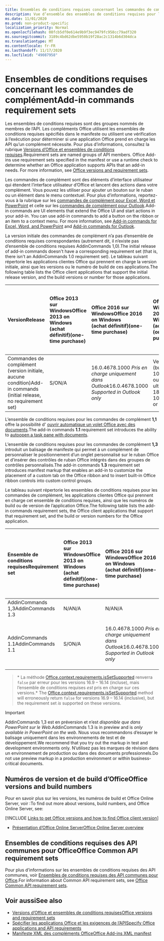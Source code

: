 ```yaml
---
title: Ensembles de conditions requises concernant les commandes de complément
description: Vue d’ensemble des ensembles de conditions requises pour les commandes de complément Office.
ms.date: 11/01/2020
ms.prod: non-product-specific
localization_priority: Normal
ms.openlocfilehash: 08fcb5df0e614e9b9f3ec9479fc958cc79adf320
ms.sourcegitcommit: 3189c4bd62dbe5950b19f28ac2c1314b6d304dca
ms.translationtype: MT
ms.contentlocale: fr-FR
ms.lasthandoff: 11/17/2020
ms.locfileid: "49087958"
---
```

# <a name="add-in-commands-requirement-sets"></a><span data-ttu-id="3fed8-103">Ensembles de conditions requises concernant les commandes de complément</span><span class="sxs-lookup"><span data-stu-id="3fed8-103">Add-in commands requirement sets</span></span>

<span data-ttu-id="3fed8-p101">Les ensembles de conditions requises sont des groupes nommés de membres de l’API. Les compléments Office utilisent les ensembles de conditions requises spécifiés dans le manifeste ou utilisent une vérification à l’exécution pour déterminer si une application Office prend en charge les API qu’un complément nécessite. Pour plus d’informations, consultez la rubrique [Versions d’Office et ensembles de conditions requises](../../develop/office-versions-and-requirement-sets.md).</span><span class="sxs-lookup"><span data-stu-id="3fed8-p101">Requirement sets are named groups of API members. Office Add-ins use requirement sets specified in the manifest or use a runtime check to determine whether an Office application supports APIs that an add-in needs. For more information, see [Office versions and requirement sets](../../develop/office-versions-and-requirement-sets.md).</span></span>

<span data-ttu-id="3fed8-p102">Les commandes de complément sont des éléments d’interface utilisateur qui étendent l’interface utilisateur d’Office et lancent des actions dans votre complément. Vous pouvez les utiliser pour ajouter un bouton sur le ruban ou un élément dans le menu contextuel. Pour plus d’informations, reportez-vous à la rubrique sur les [commandes de complément pour Excel, Word et PowerPoint](../../design/add-in-commands.md) et celle sur les [commandes de complément pour Outlook](../../outlook/add-in-commands-for-outlook.md).</span><span class="sxs-lookup"><span data-stu-id="3fed8-p102">Add-in commands are UI elements that extend the Office UI and start actions in your add-in. You can use add-in commands to add a button on the ribbon or an item to a context menu. For more information, see [Add-in commands for Excel, Word, and PowerPoint](../../design/add-in-commands.md) and [Add-in commands for Outlook](../../outlook/add-in-commands-for-outlook.md).</span></span>

<span data-ttu-id="3fed8-110">La version initiale des commandes de complément n’a pas d’ensemble de conditions requises correspondantes (autrement dit, il n’existe pas d’ensemble de conditions requises AddinCommands 1,0).</span><span class="sxs-lookup"><span data-stu-id="3fed8-110">The initial release of add-in commands doesn't have a corresponding requirement set (that is, there isn't an AddinCommands 1.0 requirement set).</span></span> <span data-ttu-id="3fed8-111">Le tableau suivant répertorie les applications clientes Office qui prennent en charge la version initiale, ainsi que les versions ou le numéro de build de ces applications.</span><span class="sxs-lookup"><span data-stu-id="3fed8-111">The following table lists the Office client applications that support the initial release version, and the build versions or number for those applications.</span></span>  

| <span data-ttu-id="3fed8-112">Version</span><span class="sxs-lookup"><span data-stu-id="3fed8-112">Release</span></span>   |  <span data-ttu-id="3fed8-113">Office 2013 sur Windows</span><span class="sxs-lookup"><span data-stu-id="3fed8-113">Office 2013 on Windows</span></span><br><span data-ttu-id="3fed8-114">(achat définitif)</span><span class="sxs-lookup"><span data-stu-id="3fed8-114">(one-time purchase)</span></span> | <span data-ttu-id="3fed8-115">Office 2016 sur Windows</span><span class="sxs-lookup"><span data-stu-id="3fed8-115">Office 2016 on Windows</span></span><br><span data-ttu-id="3fed8-116">(achat définitif)</span><span class="sxs-lookup"><span data-stu-id="3fed8-116">(one-time purchase)</span></span> | <span data-ttu-id="3fed8-117">Office 2019 sur Windows</span><span class="sxs-lookup"><span data-stu-id="3fed8-117">Office 2019 on Windows</span></span><br><span data-ttu-id="3fed8-118">(achat définitif)</span><span class="sxs-lookup"><span data-stu-id="3fed8-118">(one-time purchase)</span></span> | <span data-ttu-id="3fed8-119">Office pour Windows</span><span class="sxs-lookup"><span data-stu-id="3fed8-119">Office on Windows</span></span><br><span data-ttu-id="3fed8-120">(connecté à un abonnement Microsoft 365)</span><span class="sxs-lookup"><span data-stu-id="3fed8-120">(connected to a Microsoft 365 subscription)</span></span>   |  <span data-ttu-id="3fed8-121">Office sur iPad</span><span class="sxs-lookup"><span data-stu-id="3fed8-121">Office on iPad</span></span><br><span data-ttu-id="3fed8-122">(connecté à un abonnement Microsoft 365)</span><span class="sxs-lookup"><span data-stu-id="3fed8-122">(connected to a Microsoft 365 subscription)</span></span>  |  <span data-ttu-id="3fed8-123">Office sur Mac</span><span class="sxs-lookup"><span data-stu-id="3fed8-123">Office on Mac</span></span><br><span data-ttu-id="3fed8-124">(connecté à un abonnement Microsoft 365)</span><span class="sxs-lookup"><span data-stu-id="3fed8-124">(connected to a Microsoft 365 subscription)</span></span>  | <span data-ttu-id="3fed8-125">Office sur le web</span><span class="sxs-lookup"><span data-stu-id="3fed8-125">Office on the web</span></span>  |
|:-----|:-----|:-----|:-----|:-----|:-----|:-----|:-----|
| <span data-ttu-id="3fed8-126">Commandes de complément (version initiale, aucune condition)</span><span class="sxs-lookup"><span data-stu-id="3fed8-126">Add-in commands (initial release, no requirement set)</span></span> | <span data-ttu-id="3fed8-127">S/O</span><span class="sxs-lookup"><span data-stu-id="3fed8-127">N/A</span></span> | <span data-ttu-id="3fed8-128">16.0.4678.1000 *Pris en charge uniquement dans Outlook*</span><span class="sxs-lookup"><span data-stu-id="3fed8-128">16.0.4678.1000 *Supported in Outlook only*</span></span> | <span data-ttu-id="3fed8-129">Version 1809 (build 10827.20150) ou version ultérieure</span><span class="sxs-lookup"><span data-stu-id="3fed8-129">Version 1809 (Build 10827.20150) or later</span></span> |<span data-ttu-id="3fed8-130">Version 1603 (build 6769.0000) ou ultérieure</span><span class="sxs-lookup"><span data-stu-id="3fed8-130">Version 1603 (Build 6769.0000) or later</span></span> | <span data-ttu-id="3fed8-131">S/O</span><span class="sxs-lookup"><span data-stu-id="3fed8-131">N/A</span></span> | <span data-ttu-id="3fed8-132">15.33 ou version ultérieure</span><span class="sxs-lookup"><span data-stu-id="3fed8-132">15.33 or later</span></span>| <span data-ttu-id="3fed8-133">Janvier 2016</span><span class="sxs-lookup"><span data-stu-id="3fed8-133">January 2016</span></span> |

<span data-ttu-id="3fed8-134">L’ensemble de conditions requises pour les commandes de complément **1,1** offre la possibilité d' [ouvrir automatique un volet Office avec des documents](../../develop/automatically-open-a-task-pane-with-a-document.md).</span><span class="sxs-lookup"><span data-stu-id="3fed8-134">The add-in commands **1.1** requirement set introduces the ability to [autoopen a task pane with documents](../../develop/automatically-open-a-task-pane-with-a-document.md).</span></span>

<span data-ttu-id="3fed8-135">L’ensemble de conditions requises pour les commandes de complément **1,3** introduit un balisage de manifeste qui permet à un complément de personnaliser le positionnement d’un onglet personnalisé sur le ruban Office et d’insérer des contrôles de ruban Office intégrés dans des groupes de contrôles personnalisés.</span><span class="sxs-lookup"><span data-stu-id="3fed8-135">The add-in commands **1.3** requirement set introduces manifest markup that enables an add-in to customize the placement of a custom tab on the Office ribbon and to insert built-in Office ribbon controls into custom control groups.</span></span>

<span data-ttu-id="3fed8-136">Le tableau suivant répertorie les ensembles de conditions requises pour les commandes de complément, les applications clientes Office qui prennent en charge cet ensemble de conditions requises, ainsi que les numéros de build ou de version de l’application Office.</span><span class="sxs-lookup"><span data-stu-id="3fed8-136">The following table lists the add-in commands requirement sets, the Office client applications that support that requirement set, and the build or version numbers for the Office application.</span></span>

|  <span data-ttu-id="3fed8-137">Ensemble de conditions requises</span><span class="sxs-lookup"><span data-stu-id="3fed8-137">Requirement set</span></span>  |  <span data-ttu-id="3fed8-138">Office 2013 sur Windows</span><span class="sxs-lookup"><span data-stu-id="3fed8-138">Office 2013 on Windows</span></span><br><span data-ttu-id="3fed8-139">(achat définitif)</span><span class="sxs-lookup"><span data-stu-id="3fed8-139">(one-time purchase)</span></span> | <span data-ttu-id="3fed8-140">Office 2016 sur Windows</span><span class="sxs-lookup"><span data-stu-id="3fed8-140">Office 2016 on Windows</span></span><br><span data-ttu-id="3fed8-141">(achat définitif)</span><span class="sxs-lookup"><span data-stu-id="3fed8-141">(one-time purchase)</span></span> | <span data-ttu-id="3fed8-142">Office 2019 sur Windows</span><span class="sxs-lookup"><span data-stu-id="3fed8-142">Office 2019 on Windows</span></span><br><span data-ttu-id="3fed8-143">(achat définitif)</span><span class="sxs-lookup"><span data-stu-id="3fed8-143">(one-time purchase)</span></span> | <span data-ttu-id="3fed8-144">Office pour Windows</span><span class="sxs-lookup"><span data-stu-id="3fed8-144">Office on Windows</span></span><br><span data-ttu-id="3fed8-145">(connecté à un abonnement Microsoft 365)</span><span class="sxs-lookup"><span data-stu-id="3fed8-145">(connected to a Microsoft 365 subscription)</span></span>   |  <span data-ttu-id="3fed8-146">Office sur iPad</span><span class="sxs-lookup"><span data-stu-id="3fed8-146">Office on iPad</span></span><br><span data-ttu-id="3fed8-147">(connecté à un abonnement Microsoft 365)</span><span class="sxs-lookup"><span data-stu-id="3fed8-147">(connected to a Microsoft 365 subscription)</span></span>  |  <span data-ttu-id="3fed8-148">Office sur Mac</span><span class="sxs-lookup"><span data-stu-id="3fed8-148">Office on Mac</span></span><br><span data-ttu-id="3fed8-149">(connecté à un abonnement Microsoft 365)</span><span class="sxs-lookup"><span data-stu-id="3fed8-149">(connected to a Microsoft 365 subscription)</span></span>  | <span data-ttu-id="3fed8-150">Office sur le web</span><span class="sxs-lookup"><span data-stu-id="3fed8-150">Office on the web</span></span>  |  
|:-----|:-----|:-----|:-----|:-----|:-----|:-----|:-----|
| <span data-ttu-id="3fed8-151">AddinCommands 1,3</span><span class="sxs-lookup"><span data-stu-id="3fed8-151">AddinCommands 1.3</span></span>  | <span data-ttu-id="3fed8-152">N/A</span><span class="sxs-lookup"><span data-stu-id="3fed8-152">N/A</span></span> | <span data-ttu-id="3fed8-153">N/A</span><span class="sxs-lookup"><span data-stu-id="3fed8-153">N/A</span></span>  | <span data-ttu-id="3fed8-154">S/O</span><span class="sxs-lookup"><span data-stu-id="3fed8-154">N/A</span></span> | <span data-ttu-id="3fed8-155">bientôt disponible</span><span class="sxs-lookup"><span data-stu-id="3fed8-155">coming soon</span></span> | <span data-ttu-id="3fed8-156">S/O</span><span class="sxs-lookup"><span data-stu-id="3fed8-156">N/A</span></span> | <span data-ttu-id="3fed8-157">bientôt disponible</span><span class="sxs-lookup"><span data-stu-id="3fed8-157">coming soon</span></span> | <span data-ttu-id="3fed8-158">Novembre 2020</span><span class="sxs-lookup"><span data-stu-id="3fed8-158">November 2020</span></span> |
| <span data-ttu-id="3fed8-159">AddinCommands 1.1</span><span class="sxs-lookup"><span data-stu-id="3fed8-159">AddinCommands 1.1</span></span>  | <span data-ttu-id="3fed8-160">S/O</span><span class="sxs-lookup"><span data-stu-id="3fed8-160">N/A</span></span> | <span data-ttu-id="3fed8-161">16.0.4678.1000 *Pris en charge uniquement dans Outlook*</span><span class="sxs-lookup"><span data-stu-id="3fed8-161">16.0.4678.1000 *Supported in Outlook only*</span></span>  | <span data-ttu-id="3fed8-162">Version 1809 (build 10827.20150) ou version ultérieure</span><span class="sxs-lookup"><span data-stu-id="3fed8-162">Version 1809 (Build 10827.20150) or later</span></span> | <span data-ttu-id="3fed8-163">Version 1705 (build 8121.1000) ou ultérieure</span><span class="sxs-lookup"><span data-stu-id="3fed8-163">Version 1705 (Build 8121.1000) or later</span></span> | <span data-ttu-id="3fed8-164">S/O</span><span class="sxs-lookup"><span data-stu-id="3fed8-164">N/A</span></span> | <span data-ttu-id="3fed8-165">15.34 ou version ultérieure\*</span><span class="sxs-lookup"><span data-stu-id="3fed8-165">15.34 or later\*</span></span>| <span data-ttu-id="3fed8-166">Mai 2017</span><span class="sxs-lookup"><span data-stu-id="3fed8-166">May 2017</span></span> |

><span data-ttu-id="3fed8-167">\* La méthode [Office.context.requirements.isSetSupported](/javascript/api/office/office.requirementsetsupport#issetsupported-name--minversion-) renverra `false` par erreur pour les versions 16.9 &ndash; 16.14 (incluse), mais l’ensemble de conditions requises *est* pris en charge sur ces versions.</span><span class="sxs-lookup"><span data-stu-id="3fed8-167">\* The [Office.context.requirements.isSetSupported](/javascript/api/office/office.requirementsetsupport#issetsupported-name--minversion-) method will erroneously return `false` for versions 16.9 &ndash; 16.14 (inclusive), but the requirement set *is* supported on these versions.</span></span>

> [!IMPORTANT]
> <span data-ttu-id="3fed8-168">AddinCommands 1,3 est en préversion et n’est *disponible que dans PowerPoint sur le Web*.</span><span class="sxs-lookup"><span data-stu-id="3fed8-168">AddinCommands 1.3 is in preview and is *only available in PowerPoint on the web*.</span></span> <span data-ttu-id="3fed8-169">Nous vous recommandons d’essayer le balisage uniquement dans les environnements de test et de développement.</span><span class="sxs-lookup"><span data-stu-id="3fed8-169">We recommend that you try out the markup in test and development environments only.</span></span> <span data-ttu-id="3fed8-170">N’utilisez pas les marques de révision dans un environnement de production ou dans des documents professionnels.</span><span class="sxs-lookup"><span data-stu-id="3fed8-170">Do not use preview markup in a production environment or within business-critical documents.</span></span>

## <a name="office-versions-and-build-numbers"></a><span data-ttu-id="3fed8-171">Numéros de version et de build d’Office</span><span class="sxs-lookup"><span data-stu-id="3fed8-171">Office versions and build numbers</span></span>

<span data-ttu-id="3fed8-172">Pour en savoir plus sur les versions, les numéros de build et Office Online Server, voir :</span><span class="sxs-lookup"><span data-stu-id="3fed8-172">To find out more about versions, build numbers, and Office Online Server, see:</span></span>

[!INCLUDE [Links to get Office versions and how to find Office client version](../../includes/links-get-office-versions-builds.md)]
- [<span data-ttu-id="3fed8-173">Présentation d’Office Online Server</span><span class="sxs-lookup"><span data-stu-id="3fed8-173">Office Online Server overview</span></span>](/officeonlineserver/office-online-server-overview)

## <a name="office-common-api-requirement-sets"></a><span data-ttu-id="3fed8-174">Ensembles de conditions requises des API communes pour Office</span><span class="sxs-lookup"><span data-stu-id="3fed8-174">Office Common API requirement sets</span></span>

<span data-ttu-id="3fed8-175">Pour plus d’informations sur les ensembles de conditions requises des API communes, voir [Ensembles de conditions requises des API communes pour Office](office-add-in-requirement-sets.md).</span><span class="sxs-lookup"><span data-stu-id="3fed8-175">For information about Common API requirement sets, see [Office Common API requirement sets](office-add-in-requirement-sets.md).</span></span>

## <a name="see-also"></a><span data-ttu-id="3fed8-176">Voir aussi</span><span class="sxs-lookup"><span data-stu-id="3fed8-176">See also</span></span>

- [<span data-ttu-id="3fed8-177">Versions d’Office et ensembles de conditions requises</span><span class="sxs-lookup"><span data-stu-id="3fed8-177">Office versions and requirement sets</span></span>](../../develop/office-versions-and-requirement-sets.md)
- [<span data-ttu-id="3fed8-178">Spécifier les applications Office et les exigences de l’API</span><span class="sxs-lookup"><span data-stu-id="3fed8-178">Specify Office applications and API requirements</span></span>](../../develop/specify-office-hosts-and-api-requirements.md)
- [<span data-ttu-id="3fed8-179">Manifeste XML des compléments Office</span><span class="sxs-lookup"><span data-stu-id="3fed8-179">Office Add-ins XML manifest</span></span>](../../develop/add-in-manifests.md)
